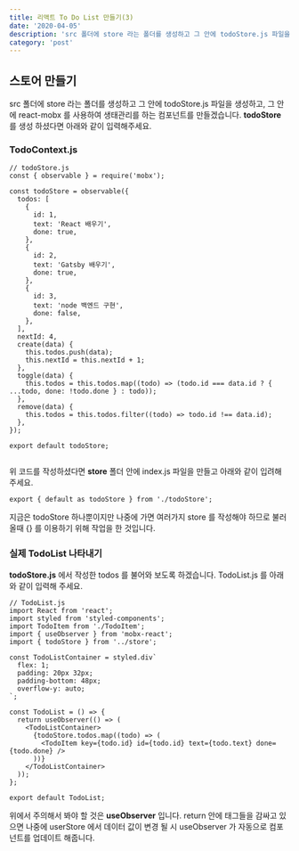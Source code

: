 ```yaml
---
title: 리액트 To Do List 만들기(3)
date: '2020-04-05'
description: 'src 폴더에 store 라는 폴더를 생성하고 그 안에 todoStore.js 파일을 생성하고, 그 안에 react-mobx 를 사용하여 생태관리를 하는 컴포넌트를 만들겠습니다.'
category: 'post'
---
```


## 스토어 만들기

src 폴더에 store 라는 폴더를 생성하고 그 안에 todoStore.js 파일을 생성하고, 그 안에 react-mobx 를 사용하여 생태관리를 하는 컴포넌트를 만들겠습니다.
**todoStore** 를 생성 하셨다면 아래와 같이 입력해주세요.

### TodoContext.js

```
// todoStore.js
const { observable } = require('mobx');

const todoStore = observable({
  todos: [
    {
      id: 1,
      text: 'React 배우기',
      done: true,
    },
    {
      id: 2,
      text: 'Gatsby 배우기',
      done: true,
    },
    {
      id: 3,
      text: 'node 백엔드 구현',
      done: false,
    },
  ],
  nextId: 4,
  create(data) {
    this.todos.push(data);
    this.nextId = this.nextId + 1;
  },
  toggle(data) {
    this.todos = this.todos.map((todo) => (todo.id === data.id ? { ...todo, done: !todo.done } : todo));
  },
  remove(data) {
    this.todos = this.todos.filter((todo) => todo.id !== data.id);
  },
});

export default todoStore;


```

위 코드를 작성하셨다면
**store** 폴더 안에 index.js 파일을 만들고 아래와 같이 입려해 주세요.

```
export { default as todoStore } from './todoStore';
```

지금은 todoStore 하나뿐이지만 나중에 가면 여러가지 store 를 작성해야 하므로 불러올때 {} 를 이용하기 위해 작업을 한 것입니다.

### 실제 TodoList 나타내기

**todoStore.js** 에서 작성한 todos 를 불어와 보도록 하겠습니다. TodoList.js 를 아래와 같이 입력해 주세요.

```
// TodoList.js
import React from 'react';
import styled from 'styled-components';
import TodoItem from './TodoItem';
import { useObserver } from 'mobx-react';
import { todoStore } from '../store';

const TodoListContainer = styled.div`
  flex: 1;
  padding: 20px 32px;
  padding-bottom: 48px;
  overflow-y: auto;
`;

const TodoList = () => {
  return useObserver(() => (
    <TodoListContainer>
      {todoStore.todos.map((todo) => (
        <TodoItem key={todo.id} id={todo.id} text={todo.text} done={todo.done} />
      ))}
    </TodoListContainer>
  ));
};

export default TodoList;

```

위에서 주의해서 봐야 할 것은 **useObserver** 입니다. return 안에 태그들을 감싸고 있으면 나중에 userStore 에서 데이터 값이 변경 될 시 useObserver 가 자동으로 컴포넌트를 업데이트 해줍니다.
